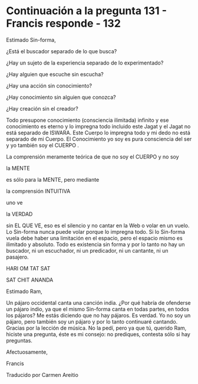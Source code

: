 # Continuación a la pregunta 131 - Francis responde - 132

Estimado Sin-forma,

¿Está el buscador separado de lo que busca?

¿Hay un sujeto de la experiencia separado de lo experimentado?

¿Hay alguien que escuche sin escucha?

¿Hay una acción sin conocimiento?

¿Hay conocimiento sin alguien que conozca?

¿Hay creación sin el creador?

Todo presupone conocimiento (consciencia ilimitada) infinito y ese conocimiento es eterno y lo impregna todo incluido este Jagat y el Jagat no está separado de ISWARA. Este Cuerpo lo impregna todo y mi dedo no está separado de mi Cuerpo. El Conocimiento yo soy es pura consciencia del ser y yo también soy el CUERPO .

La comprensión meramente teórica de que no soy el CUERPO y no soy 

la MENTE

 es sólo para la MENTE, pero mediante 

la comprensión INTUITIVA

 uno ve 

la VERDAD

 sin EL QUE VE, eso es el silencio y no cantar en la Web o volar en un vuelo. Lo Sin-forma nunca puede volar porque lo impregna todo. Si lo Sin-forma vuela debe haber una limitación en el espacio, pero el espacio mismo es ilimitado y absoluto. Todo es existencia sin forma y por lo tanto no hay un buscador, ni un escuchador, ni un predicador, ni un cantante, ni un pasajero.

HARI OM TAT SAT

SAT CHIT ANANDA

Estimado Ram,

Un pájaro occidental canta una canción india. ¿Por qué habría de ofenderse un pájaro indio, ya que el mismo Sin-forma canta en todas partes, en todos los pájaros? Me estás diciendo que no hay pájaros. Es verdad. Yo no soy un pájaro, pero también soy un pájaro y por lo tanto continuaré cantando. Gracias por la lección de música. No la pedí, pero ya que tú, querido Ram, hiciste una pregunta, éste es mi consejo: no prediques, contesta sólo si hay preguntas.

Afectuosamente, 

Francis 

Traducido por Carmen Areitio

